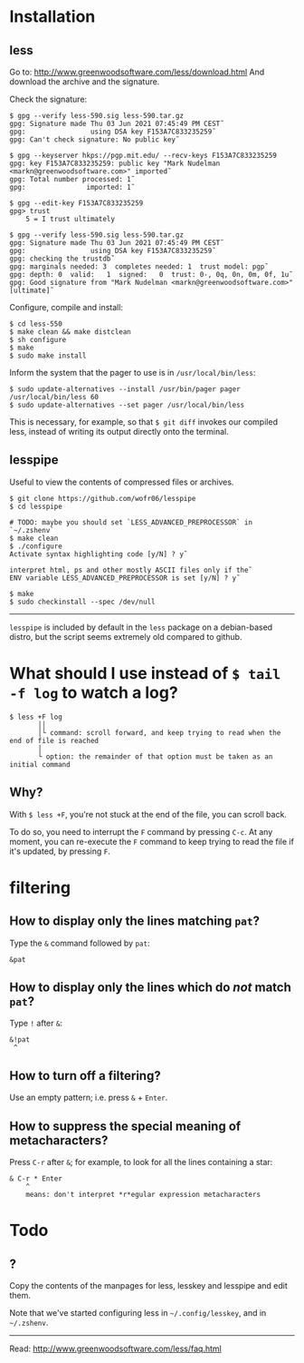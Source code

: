 # Installation
## less

Go to: <http://www.greenwoodsoftware.com/less/download.html>
And download the archive and the signature.

Check the signature:

    $ gpg --verify less-590.sig less-590.tar.gz
    gpg: Signature made Thu 03 Jun 2021 07:45:49 PM CEST˜
    gpg:                using DSA key F153A7C833235259˜
    gpg: Can't check signature: No public key˜

    $ gpg --keyserver hkps://pgp.mit.edu/ --recv-keys F153A7C833235259
    gpg: key F153A7C833235259: public key "Mark Nudelman <markn@greenwoodsoftware.com>" imported˜
    gpg: Total number processed: 1˜
    gpg:               imported: 1˜

    $ gpg --edit-key F153A7C833235259
    gpg> trust
        5 = I trust ultimately

    $ gpg --verify less-590.sig less-590.tar.gz
    gpg: Signature made Thu 03 Jun 2021 07:45:49 PM CEST˜
    gpg:                using DSA key F153A7C833235259˜
    gpg: checking the trustdb˜
    gpg: marginals needed: 3  completes needed: 1  trust model: pgp˜
    gpg: depth: 0  valid:   1  signed:   0  trust: 0-, 0q, 0n, 0m, 0f, 1u˜
    gpg: Good signature from "Mark Nudelman <markn@greenwoodsoftware.com>" [ultimate]˜

Configure, compile and install:

    $ cd less-550
    $ make clean && make distclean
    $ sh configure
    $ make
    $ sudo make install

Inform the system that the pager to use is in `/usr/local/bin/less`:

    $ sudo update-alternatives --install /usr/bin/pager pager /usr/local/bin/less 60
    $ sudo update-alternatives --set pager /usr/local/bin/less

This is necessary, for example, so that  `$ git diff` invokes our compiled less,
instead of writing its output directly onto the terminal.

## lesspipe

Useful to view the contents of compressed files or archives.

    $ git clone https://github.com/wofr06/lesspipe
    $ cd lesspipe

    # TODO: maybe you should set `LESS_ADVANCED_PREPROCESSOR` in `~/.zshenv`
    $ make clean
    $ ./configure
    Activate syntax highlighting code [y/N] ? y˜

    interpret html, ps and other mostly ASCII files only if the˜
    ENV variable LESS_ADVANCED_PREPROCESSOR is set [y/N] ? y˜

    $ make
    $ sudo checkinstall --spec /dev/null

---

`lesspipe`  is included  by  default in  the `less`  package  on a  debian-based
distro, but the script seems extremely old compared to github.

##
# What should I use instead of `$ tail -f log` to watch a log?

    $ less +F log
           ││
           │└ command: scroll forward, and keep trying to read when the end of file is reached
           │
           └ option: the remainder of that option must be taken as an initial command

## Why?

With `$ less +F`, you're not stuck at the end of the file, you can scroll back.

To do so, you need to interrupt the `F` command by pressing `C-c`.
At any  moment, you can re-execute  the `F` command  to keep trying to  read the
file if it's updated, by pressing `F`.

##
# filtering
## How to display only the lines matching `pat`?

Type the `&` command followed by `pat`:

    &pat

## How to display only the lines which do *not* match `pat`?

Type `!` after `&`:

    &!pat
     ^

## How to turn off a filtering?

Use an empty pattern; i.e. press `&` + `Enter`.

## How to suppress the special meaning of metacharacters?

Press `C-r` after `&`; for example, to look for all the lines containing a star:

    & C-r * Enter
        ^
        means: don't interpret *r*egular expression metacharacters

##
# Todo
## ?

Copy the contents of the manpages for less, lesskey and lesspipe and edit them.

Note that we've started configuring less in `~/.config/lesskey`, and in `~/.zshenv`.

---

Read: <http://www.greenwoodsoftware.com/less/faq.html>

